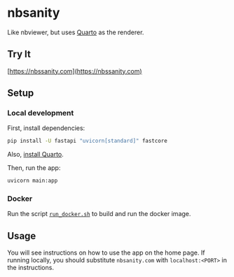# nbsanity

Like nbviewer, but uses [Quarto](https://quarto.org/) as the renderer.

## Try It

[https://nbssanity.com](https://nbssanity.com)

## Setup

### Local development

First, install dependencies:

```bash
pip install -U fastapi "uvicorn[standard]" fastcore
```

Also, [install Quarto](https://quarto.org/docs/get-started/).
    
Then, run the app:

```bash
uvicorn main:app
```

### Docker

Run the script [`run_docker.sh`](./run_docker.sh) to build and run the docker image.  

## Usage

You will see instructions on how to use the app on the home page.  If running locally, you should substitute `nbsanity.com` with `localhost:<PORT>` in the instructions.
